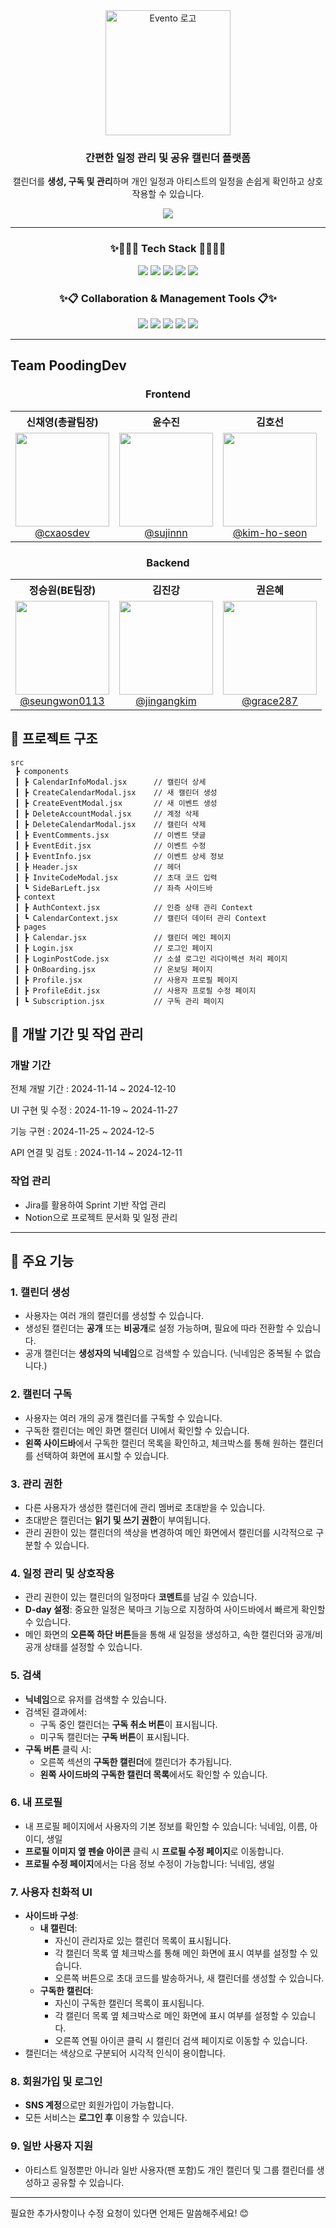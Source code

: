 <div align="center">
  <img src="https://evento.kro.kr/assets/evento_logo.png" alt="Evento 로고" width="200">

  <h3>간편한 일정 관리 및 공유 캘린더 플랫폼</h3>
  <p>
    캘린더를 <strong>생성, 구독 및 관리</strong>하며
    개인 일정과 아티스트의 일정을 손쉽게 확인하고 상호작용할 수 있습니다.
  </p>
   <a href="https://evento.kro.kr/" target="_blank">
    <img src="https://img.shields.io/badge/배포 링크-8867DF?style=for-the-badge">
  </a>
</div>

---

<h3 align="center">✨👩🏻‍💻 Tech Stack 👩🏻‍💻✨</h3>
<div align=center> 
  <img src="https://img.shields.io/badge/react-61DAFB?style=for-the-badge&logo=react&logoColor=black"> 
  <img src="https://img.shields.io/badge/tailwindcss-1daabb.svg?style=for-the-badge&logo=tailwind-css&logoColor=white" />
  <img src="https://img.shields.io/badge/aws-F7A80D?style=for-the-badge&logo=amazon-aws&logoColor=white">
  <img src="https://img.shields.io/badge/django-092E20?style=for-the-badge&logo=django&logoColor=white">
  <img src="https://img.shields.io/badge/postgresql-4169E1?style=for-the-badge&logo=postgresql&logoColor=white">
</div>


<h3 align="center">✨📋 Collaboration & Management Tools 📋✨</h3>
<div align=center> 
  <img src="https://img.shields.io/badge/github-181717?style=for-the-badge&logo=github&logoColor=white"> 
  <img src="https://img.shields.io/badge/discord-5865F2?style=for-the-badge&logo=discord&logoColor=white">
  <img src="https://img.shields.io/badge/notion-000000?style=for-the-badge&logo=notion&logoColor=white">
  <img src="https://img.shields.io/badge/jira-0052CC?style=for-the-badge&logo=jira&logoColor=white">
  <img src="https://img.shields.io/badge/figma-F24E1E?style=for-the-badge&logo=figma&logoColor=white">
  
</div>

---

## Team PoodingDev

<div align="center">
  <h3>Frontend</h3>
  <table>
    <tr>
      <th>신채영(총괄팀장)</th>
      <th>윤수진</th>
      <th>김호선</th>
    </tr>
    <tr>
      <td align="center">
        <a href="https://github.com/cxaos"><img src="https://github.com/cxaosdev.png" height=150 width=150><br/>@cxaosdev</a>
      </td>
      <td align="center">
        <a href="https://github.com/sujinnn"><img src="https://github.com/sujinnn.png" height=150 width=150><br/>@sujinnn</a>
      </td>
      <td align="center">
        <a href="https://github.com/kim-ho-seon"><img src="https://github.com/kim-ho-seon.png" height=150 width=150><br/>@kim-ho-seon</a>
      </td>
    </tr>
  </table>
</div>

<div align="center">
  <h3>Backend</h3>
  <table>
    <tr>
      <th>정승원(BE팀장)</th>
      <th>김진강</th>
      <th>권은혜</th>
    </tr>
    <tr>
      <td align="center">
        <a href="https://github.com/seungwon0113"><img src="https://github.com/seungwon0113.png" height=150 width=150><br/>@seungwon0113</a>
      </td>
      <td align="center">
        <a href="https://github.com/jingangkim"><img src="https://github.com/jingangkim.png" height=150 width=150><br/>@jingangkim</a>
      </td>
      <td align="center">
        <a href="https://github.com/grace287"><img src="https://github.com/grace287.png" height=150 width=150><br/>@grace287</a>
      </td>
    </tr>
  </table>
</div>


## 📌 프로젝트 구조  
```
src
 ┣ components
 ┃ ┣ CalendarInfoModal.jsx      // 캘린더 상세
 ┃ ┣ CreateCalendarModal.jsx    // 새 캘린더 생성
 ┃ ┣ CreateEventModal.jsx       // 새 이벤트 생성
 ┃ ┣ DeleteAccountModal.jsx     // 계정 삭제
 ┃ ┣ DeleteCalendarModal.jsx    // 캘린더 삭제
 ┃ ┣ EventComments.jsx          // 이벤트 댓글
 ┃ ┣ EventEdit.jsx              // 이벤트 수정
 ┃ ┣ EventInfo.jsx              // 이벤트 상세 정보
 ┃ ┣ Header.jsx                 // 헤더
 ┃ ┣ InviteCodeModal.jsx        // 초대 코드 입력 
 ┃ ┗ SideBarLeft.jsx            // 좌측 사이드바
 ┣ context
 ┃ ┣ AuthContext.jsx            // 인증 상태 관리 Context
 ┃ ┗ CalendarContext.jsx        // 캘린더 데이터 관리 Context
 ┣ pages
 ┃ ┣ Calendar.jsx               // 캘린더 메인 페이지
 ┃ ┣ Login.jsx                  // 로그인 페이지
 ┃ ┣ LoginPostCode.jsx          // 소셜 로그인 리다이렉션 처리 페이지
 ┃ ┣ OnBoarding.jsx             // 온보딩 페이지
 ┃ ┣ Profile.jsx                // 사용자 프로필 페이지
 ┃ ┣ ProfileEdit.jsx            // 사용자 프로필 수정 페이지
 ┃ ┗ Subscription.jsx           // 구독 관리 페이지

```

## 📌 개발 기간 및 작업 관리  

### 개발 기간  
전체 개발 기간 : 2024-11-14 ~ 2024-12-10

UI 구현 및 수정 : 2024-11-19 ~ 2024-11-27

기능 구현 : 2024-11-25 ~ 2024-12-5

API 연결 및 검토 : 2024-11-14 ~ 2024-12-11

### 작업 관리  
- Jira를 활용하여 Sprint 기반 작업 관리  
- Notion으로 프로젝트 문서화 및 일정 관리  

---

## 📌 주요 기능  

### 1. 캘린더 생성  
- 사용자는 여러 개의 캘린더를 생성할 수 있습니다.  
- 생성된 캘린더는 **공개** 또는 **비공개**로 설정 가능하며, 필요에 따라 전환할 수 있습니다.  
- 공개 캘린더는 **생성자의 닉네임**으로 검색할 수 있습니다. (닉네임은 중복될 수 없습니다.) 

### 2. 캘린더 구독  
- 사용자는 여러 개의 공개 캘린더를 구독할 수 있습니다.  
- 구독한 캘린더는 메인 화면 캘린더 UI에서 확인할 수 있습니다.  
- **왼쪽 사이드바**에서 구독한 캘린더 목록을 확인하고, 체크박스를 통해 원하는 캘린더를 선택하여 화면에 표시할 수 있습니다.  

### 3. 관리 권한  
- 다른 사용자가 생성한 캘린더에 관리 멤버로 초대받을 수 있습니다.  
- 초대받은 캘린더는 **읽기 및 쓰기 권한**이 부여됩니다.  
- 관리 권한이 있는 캘린더의 색상을 변경하여 메인 화면에서 캘린더를 시각적으로 구분할 수 있습니다.  

### 4. 일정 관리 및 상호작용  
- 관리 권한이 있는 캘린더의 일정마다 **코멘트**를 남길 수 있습니다.  
- **D-day 설정**: 중요한 일정은 북마크 기능으로 지정하여 사이드바에서 빠르게 확인할 수 있습니다.  
- 메인 화면의 **오른쪽 하단 버튼**들을 통해 새 일정을 생성하고, 속한 캘린더와 공개/비공개 상태를 설정할 수 있습니다.  

### 5. 검색  
- **닉네임**으로 유저를 검색할 수 있습니다.  
- 검색된 결과에서:  
  - 구독 중인 캘린더는 **구독 취소 버튼**이 표시됩니다.  
  - 미구독 캘린더는 **구독 버튼**이 표시됩니다.  
- **구독 버튼** 클릭 시:  
  - 오른쪽 섹션의 **구독한 캘린더**에 캘린더가 추가됩니다.  
  - **왼쪽 사이드바의 구독한 캘린더 목록**에서도 확인할 수 있습니다.  

### 6. 내 프로필  
- 내 프로필 페이지에서 사용자의 기본 정보를 확인할 수 있습니다: 닉네임, 이름, 아이디, 생일  
- **프로필 이미지 옆 펜슬 아이콘** 클릭 시 **프로필 수정 페이지**로 이동합니다.  
- **프로필 수정 페이지**에서는 다음 정보 수정이 가능합니다: 닉네임, 생일  

### 7. 사용자 친화적 UI  
- **사이드바 구성**:  
  - **내 캘린더**:  
    - 자신이 관리자로 있는 캘린더 목록이 표시됩니다.  
    - 각 캘린더 목록 옆 체크박스를 통해 메인 화면에 표시 여부를 설정할 수 있습니다.  
    - 오른쪽 버튼으로 초대 코드를 발송하거나, 새 캘린더를 생성할 수 있습니다.  
  - **구독한 캘린더**:  
    - 자신이 구독한 캘린더 목록이 표시됩니다.  
    - 각 캘린더 목록 옆 체크박스로 메인 화면에 표시 여부를 설정할 수 있습니다.  
    - 오른쪽 연필 아이콘 클릭 시 캘린더 검색 페이지로 이동할 수 있습니다.  
- 캘린더는 색상으로 구분되어 시각적 인식이 용이합니다.  

### 8. 회원가입 및 로그인  
- **SNS 계정**으로만 회원가입이 가능합니다.  
- 모든 서비스는 **로그인 후** 이용할 수 있습니다.  

### 9. 일반 사용자 지원  
- 아티스트 일정뿐만 아니라 일반 사용자(팬 포함)도 개인 캘린더 및 그룹 캘린더를 생성하고 공유할 수 있습니다.  

---

필요한 추가사항이나 수정 요청이 있다면 언제든 말씀해주세요! 😊
